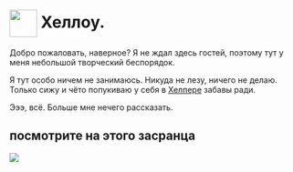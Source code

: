 # <img width="48" height="48" align="center" src='https://media.discordapp.net/attachments/1046303492727390242/1121421307884605551/PeperMan_is_doing_things.gif?ex=65ce07fa&is=65bb92fa&hm=31407f7df0e979345136b1175dd493c87806fa93905e0b1a630d8e6ea48f6af2&'> Хеллоу.
Добро пожаловать, наверное? Я не ждал здесь гостей, поэтому тут у меня небольшой творческий беспорядок.

Я тут особо ничем не занимаюсь. Никуда не лезу, ничего не делаю. Только сижу и чёто попукиваю у себя в [Хелпере](https://github.com/cheat-r/helperbot) забавы ради.

Эээ, всё. Больше мне нечего рассказать.
## посмотрите на этого засранца
<img src='https://media.discordapp.net/attachments/689100863289294879/985240091935010856/speed-1.gif'>
